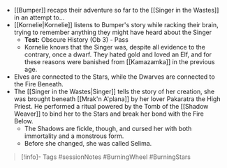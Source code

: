 - [[Bumper]] recaps their adventure so far to the [[Singer in the Wastes]] in an attempt to...
- [[Kornelie|Kornelie]] listens to Bumper's story while racking their brain, trying to remember anything they might have heard about the Singer
	- **Test:** Obscure History (Ob 3) - Pass
	- Kornelie knows that the Singer was, despite all evidence to the contrary, once a dwarf.  They hated gold and loved an Elf, and for these reasons were banished from [[Kamazamka]] in the previous age.
- Elves are connected to the Stars, while the Dwarves are connected to the Fire Beneath.
- The [[Singer in the Wastes|Singer]] tells the story of her creation, she was brought beneath [[Mrak'n A'plana]] by her lover Pakaratra the High Priest.  He performed a ritual powered by the Tomb of the [[Shadow Weaver]] to bind her to the Stars and break her bond with the Fire Below.
	- The Shadows are fickle, though, and cursed her with both immortality and a monstrous form.
	- Before she changed, she was called Selima.

> [!info]- Tags
> #sessionNotes #BurningWheel #BurningStars

